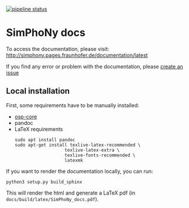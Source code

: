 [![pipeline status](https://gitlab.cc-asp.fraunhofer.de/simphony/documentation/badges/master/pipeline.svg)](https://gitlab.cc-asp.fraunhofer.de/simphony/documentation/commits/master)

# SimPhoNy docs
To access the documentation, please visit: http://simphony.pages.fraunhofer.de/documentation/latest

If you find any error or problem with the documentation, please [create an issue](https://gitlab.cc-asp.fraunhofer.de/simphony/documentation/issues)

## Local installation
First, some requirements have to be manually installed:
- [osp-core](https://gitlab.cc-asp.fraunhofer.de/simphony/osp-core)
- pandoc
- LaTeX requirements
  ```shell
  sudo apt install pandoc
  sudo apt-get install texlive-latex-recommended \
                     texlive-latex-extra \
                     texlive-fonts-recommended \
                     latexmk 
  ```


If you want to render the documentation locally, you can run:
```
python3 setup.py build_sphinx
```

This will render the html and generate a LaTeX pdf (in `docs/build/latex/SimPhoNy_docs.pdf`).